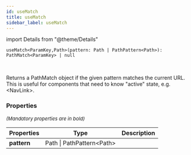 ```yaml
---
id: useMatch
title: useMatch
sidebar_label: useMatch
---
```


import Details from "@theme/Details"


```tsx
useMatch<ParamKey,Path>(pattern: Path | PathPattern<Path>): PathMatch<ParamKey> | null
```
<br/>

Returns a PathMatch object if the given pattern matches the current URL.  
This is useful for components that need to know "active" state, e.g.  
<NavLink\>.

### Properties

<font size="2"><i>(Mandatory properties are in bold)</i></font>

| Properties | Type | Description |
| --------- | ---- | ----------- |
| **pattern** | Path \| PathPattern<Path\> |  |


